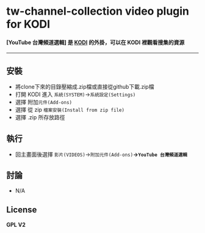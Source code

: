 # tw-channel-collection video plugin for KODI
#### [YouTube 台灣頻道選輯] 是 [KODI](https://kodi.tv/download/) 的外掛，可以在 KODI 裡觀看搜集的資源
---
安裝
----
- 將clone下來的目錄壓縮成.zip檔或直接從github下載.zip檔
- 打開 KODI 進入 `系統(SYSTEM)`→`系統設定(Settings)`
- 選擇 附加`元件(Add-ons)`
- 選擇 從 zip `檔案安裝(Install from zip file)`
- 選擇 .zip 所存放路徑

執行
----
- 回主畫面後選擇 `影片(VIDEOS)`→`附加元件(Add-ons)`**→`YouTube 台灣頻道選輯`**

討論
----
- N/A

License
----
**GPL V2**


